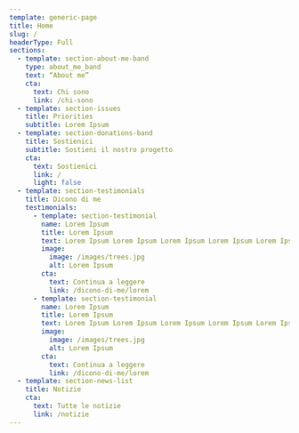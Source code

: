 ```yaml
---
template: generic-page
title: Home
slug: /
headerType: Full
sections:
  - template: section-about-me-band
    type: about_me_band
    text: “About me”
    cta:
      text: Chi sono
      link: /chi-sono
  - template: section-issues
    title: Priorities
    subtitle: Lorem Ipsum
  - template: section-donations-band
    title: Sostienici
    subtitle: Sostieni il nostro progetto
    cta:
      text: Sostienici
      link: /
      light: false
  - template: section-testimonials
    title: Dicono di me
    testimonials:
      - template: section-testimonial
        name: Lorem Ipsum
        title: Lorem Ipsum
        text: Lorem Ipsum Lorem Ipsum Lorem Ipsum Lorem Ipsum Lorem Ipsum
        image:
          image: /images/trees.jpg
          alt: Lorem Ipsum
        cta:
          text: Continua a leggere
          link: /dicono-di-me/lorem
      - template: section-testimonial
        name: Lorem Ipsum
        title: Lorem Ipsum
        text: Lorem Ipsum Lorem Ipsum Lorem Ipsum Lorem Ipsum Lorem Ipsum
        image:
          image: /images/trees.jpg
          alt: Lorem Ipsum
        cta:
          text: Continua a leggere
          link: /dicono-di-me/lorem
  - template: section-news-list
    title: Notizie
    cta:
      text: Tutte le notizie
      link: /notizie
---
```

